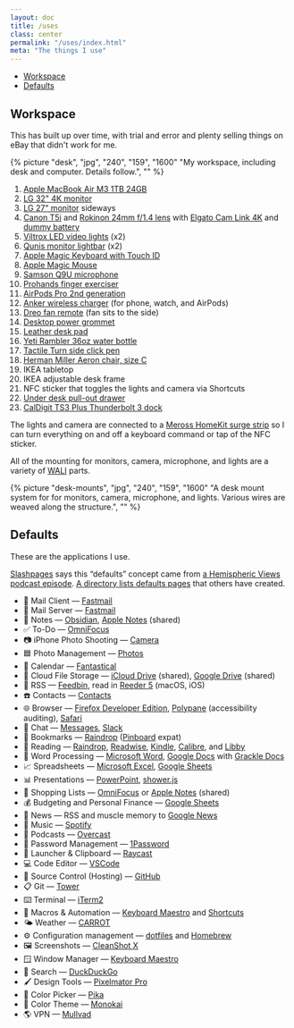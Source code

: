 ```yaml
---
layout: doc
title: /uses
class: center
permalink: "/uses/index.html"
meta: "The things I use"
---
```


- [Workspace](#workspace)
- [Defaults](#defaults)

<h2 id="workspace" tabindex="-1">Workspace</h2>

This has built up over time, with trial and error and plenty selling things on eBay that didn't work for me.

{% picture "desk", "jpg", "240", "159", "1600" "My workspace, including desk and computer. Details follow.", "" %}

1. [Apple MacBook Air M3 1TB 24GB](https://www.apple.com/macbook-air/)
2. [LG 32&quot; 4K monitor](https://www.amazon.com/dp/B08BCR862L)
3. [LG 27&quot; monitor](https://www.amazon.com/dp/B078GVTD9N) sideways
4. [Canon T5i](https://www.amazon.com/dp/B014RK8XIE) and [Rokinon 24mm f/1.4 lens](https://www.amazon.com/gp/product/B006YM9L26/) with [Elgato Cam Link 4K](https://www.amazon.com/gp/product/B09B2YBMCV/) and [dummy battery](https://www.amazon.com/gp/product/B01EMNB8P6/)
5. [Viltrox LED video lights](https://www.amazon.com/gp/product/B07D8TTFSR/) (x2)
6. [Qunis monitor lightbar](https://www.amazon.com/gp/product/B08DKQ3JG1/) (x2)
7. [Apple Magic Keyboard with Touch ID](https://www.apple.com/shop/product/MXK73LL/A/magic-keyboard-with-touch-id-and-numeric-keypad-for-mac-models-with-apple-silicon-usb-c-us-english-white-keys)
8. [Apple Magic Mouse](https://www.apple.com/shop/product/MXK53AM/A/magic-mouse-usb%E2%80%91c-white-multi-touch-surface)
9. [Samson Q9U microphone](https://www.amazon.com/dp/B0848D6TBR)
10. [Prohands finger exerciser](https://www.amazon.com/gp/product/B000UMFT22/)
11. [AirPods Pro 2nd generation](https://www.apple.com/airpods-pro/)
12. [Anker wireless charger](https://www.amazon.com/gp/product/B0CFXLVY1V/) (for phone, watch, and AirPods)
13. [Dreo fan remote](https://www.amazon.com/gp/product/B0BSHBTV4V/) (fan sits to the side)
14. [Desktop power grommet](https://www.amazon.com/gp/product/B09377NWV2/)
15. [Leather desk pad](https://www.amazon.com/gp/product/B01NCPV86S/)
16. [Yeti Rambler 36oz water bottle](https://www.yeti.com/drinkware/hydration/21071504116.html)
17. [Tactile Turn side click pen](https://tactileturn.com/products/side-click-pen)
18. [Herman Miller Aeron chair, size C](https://www.hermanmiller.com/products/seating/office-chairs/aeron-chair/)
19. IKEA tabletop
20. IKEA adjustable desk frame
21. NFC sticker that toggles the lights and camera via Shortcuts
22. [Under desk pull-out drawer](https://www.amazon.com/gp/product/B08JPDL9ZD/)
23. [CalDigit TS3 Plus Thunderbolt 3 dock](https://www.amazon.com/dp/B07CZPV8DF)

The lights and camera are connected to a [Meross HomeKit surge strip](https://www.amazon.com/gp/product/B0BC1B7H4D/) so I can turn everything on and off a keyboard command or tap of the NFC sticker.

All of the mounting for monitors, camera, microphone, and lights are a variety of [WALI](https://www.amazon.com/stores/WALI/page/9CD1A506-2A19-4EDE-8601-11EE17CCB904) parts.

{% picture "desk-mounts", "jpg", "240", "159", "1600" "A desk mount system for for monitors, camera, microphone, and lights. Various wires are weaved along the structure.", "" %}

<h2 id="defaults" tabindex="-1">Defaults</h2>

These are the applications I use.

[Slashpages](https://slashpages.net/#defaults) says this &ldquo;defaults&rdquo; concept came from [a Hemispheric Views podcast episode](https://listen.hemisphericviews.com/097). [A directory lists defaults pages](https://defaults.rknight.me) that others have created.

<!-- double-check disable -->

- <span aria-hidden="true">📨 </span>Mail Client — [Fastmail](https://www.fastmail.com)
- <span aria-hidden="true">📮 </span>Mail Server — [Fastmail](https://www.fastmail.com)
- <span aria-hidden="true">📝 </span>Notes — [Obsidian](https://obsidian.md), [Apple Notes](https://apps.apple.com/us/app/notes/id1110145109) (shared)
- <span aria-hidden="true">✅ </span>To-Do — [OmniFocus](https://www.omnigroup.com/omnifocus)
- <span aria-hidden="true">📷 </span>iPhone Photo Shooting — [Camera](https://apps.apple.com/us/app/camera/id1584216193)
- <span aria-hidden="true">🟦 </span>Photo Management — [Photos](https://apps.apple.com/us/app/photos/id1584215428)
- <span aria-hidden="true">📆 </span>Calendar — [Fantastical](https://flexibits.com/fantastical)
- <span aria-hidden="true">📁 </span>Cloud File Storage — [iCloud Drive](https://www.icloud.com/iclouddrive) (shared), [Google Drive](https://www.google.com/drive/) (shared)
- <span aria-hidden="true">📖 </span>RSS — [Feedbin](https://feedbin.com/), read in [Reeder 5](https://www.reederapp.com/) (macOS, iOS)
- <span aria-hidden="true">☎️ </span>Contacts — [Contacts](https://apps.apple.com/us/app/contacts/id1069512615)
- <span aria-hidden="true">🌐 </span>Browser — [Firefox Developer Edition](https://www.mozilla.org/en-US/firefox/developer/), [Polypane](https://polypane.app/) (accessibility auditing), [Safari](https://apps.apple.com/us/app/safari/id1146562112)
- <span aria-hidden="true">💬 </span>Chat — [Messages](https://apps.apple.com/us/app/messages/id1146560473), [Slack](https://slack.com/)
- <span aria-hidden="true">🔖 </span>Bookmarks — [Raindrop](https://raindrop.io/) ([Pinboard](https://pinboard.in/) expat)
- <span aria-hidden="true">📑 </span>Reading — [Raindrop](https://raindrop.io/), [Readwise](https://readwise.io/), [Kindle](https://www.amazon.com/kindle-paperwhite-Signature-Edition/dp/B08B495319), [Calibre](https://calibre-ebook.com/), and [Libby](https://libbyapp.com/)
- <span aria-hidden="true">📜 </span>Word Processing — [Microsoft Word](https://www.microsoft.com/en-us/microsoft-365/word), [Google Docs](https://docs.google.com/) with [Grackle Docs](https://workspace.google.com/marketplace/app/grackle_docs/1085622905455)
- <span aria-hidden="true">📈 </span>Spreadsheets — [Microsoft Excel](https://www.microsoft.com/en-us/microsoft-365/excel), [Google Sheets](https://www.google.com/sheets/about/)
- <span aria-hidden="true">📊 </span>Presentations — [PowerPoint](https://www.microsoft.com/en-us/microsoft-365/powerpoint), [shower.js](https://github.com/shower/shower)
- <span aria-hidden="true">🛒 </span>Shopping Lists — [OmniFocus](https://www.omnigroup.com/omnifocus) or [Apple Notes](https://apps.apple.com/us/app/notes/id1110145109) (shared)
- <span aria-hidden="true">💰 </span>Budgeting and Personal Finance — [Google Sheets](https://www.google.com/sheets/about/)
- <span aria-hidden="true">📰 </span>News — RSS and muscle memory to [Google News](https://news.google.com)
- <span aria-hidden="true">🎵 </span>Music — [Spotify](https://www.spotify.com/)
- <span aria-hidden="true">🎤 </span>Podcasts — [Overcast](https://overcast.fm/)
- <span aria-hidden="true">🔐 </span>Password Management — [1Password](https://1password.com/)
- <span aria-hidden="true">🚀 </span>Launcher & Clipboard — [Raycast](https://www.raycast.com/)
- <span aria-hidden="true">💻 </span>Code Editor — [VSCode](https://code.visualstudio.com/)
- <span aria-hidden="true">📀 </span>Source Control (Hosting) — [GitHub](https://github.com/)
- <span aria-hidden="true">📋 </span>Git — [Tower](https://www.git-tower.com/)
- <span aria-hidden="true">⌨️ </span>Terminal — [iTerm2](https://iterm2.com/)
- <span aria-hidden="true">🤖 </span>Macros &amp; Automation — [Keyboard Maestro](https://www.keyboardmaestro.com) and [Shortcuts](https://apps.apple.com/us/app/shortcuts/id915249334)
- <span aria-hidden="true">🌤️ </span>Weather — [CARROT](https://www.meetcarrot.com/weather/)
- <span aria-hidden="true">⚙️ </span>Configuration management — [dotfiles](https://github.com/jsnmrs/dotfiles) and [Homebrew](https://brew.sh/)
- <span aria-hidden="true">🖼️ </span>Screenshots — [CleanShot X](https://cleanshot.com/)
- <span aria-hidden="true">🪟 </span>Window Manager — [Keyboard Maestro](https://www.keyboardmaestro.com)
- <span aria-hidden="true">🔎 </span>Search — [DuckDuckGo](https://duckduckgo.com/)
- <span aria-hidden="true">🖌️ </span>Design Tools — [Pixelmator Pro](https://www.pixelmator.com/pro/)
- <span aria-hidden="true">🔎 </span>Color Picker — [Pika](https://superhighfives.com/pika)
- <span aria-hidden="true">🎨 </span>Color Theme — [Monokai](https://monokai.com/)
- <span aria-hidden="true">🌎 </span>VPN — [Mullvad](https://mullvad.net/en)

